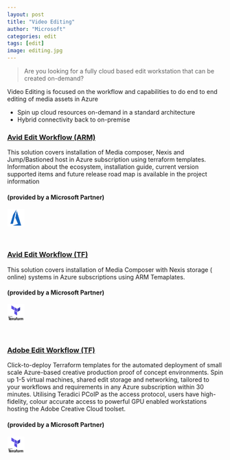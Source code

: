 ```yaml
---
layout: post
title: "Video Editing"
author: "Microsoft"
categories: edit
tags: [edit]
image: editing.jpg
---
```


>Are you looking for a fully cloud based edit workstation that can be created on-demand?

Video Editing is focused on the workflow and capabilities to do end to end editing of media assets in Azure
* Spin up cloud resources on-demand in a standard architecture
* Hybrid connectivity back to on-premise

<div class="partnertitlebox">
<h3><a href="https://github.com/avid-technology/VideoEditorialInTheCloud/tree/master/Avid%20Edit%20In%20The%20Cloud%20-%20Arm">Avid Edit Workflow (ARM)</a></h3>
</div>
<div class ="textbox">
This solution covers installation of Media composer, Nexis and Jump/Bastioned host in Azure subscription using terraform templates. Information about the ecosystem, installation guide, current version supported items and future release road map is available in the project information
<br>
<h4>(provided by a Microsoft Partner)</h4>
</div>
<div class="bottombox"><img src="https://raw.githubusercontent.com/Azure/MediaEntertainment/gh-pages/_site/assets/img/azure.png" height="40" width="40" /></div>

<p>
<br>
<p>

<div class="partnertitlebox">
<h3><a href="https://github.com/avid-technology/VideoEditorialInTheCloud/tree/master/Avid%20Edit%20In%20The%20Cloud%20-%20Terraform">Avid Edit Workflow (TF)</a></h3>
</div>
<div class ="textbox">
This solution covers installation of Media Composer with Nexis storage ( online) systems in Azure subscriptions using ARM Temaplates.
<br>
<h4>(provided by a Microsoft Partner)</h4>
</div>
<div class="bottombox"><img src="https://raw.githubusercontent.com/Azure/MediaEntertainment/gh-pages/_site/assets/img/terraform.png" height="40" width="40" /></div>

<p>
<br>
<p>

<div class="partnertitlebox">
<h3><a href="https://github.com/AzEditorialWkGrp/VDI">Adobe Edit Workflow (TF)</a></h3>
</div>
<div class ="textbox">
Click-to-deploy Terraform templates for the automated deployment of small scale Azure-based creative production proof of concept environments. Spin up 1-5 virtual machines, shared edit storage and networking, tailored to your workflows and requirements in any Azure subscription within 30 minutes. Utilising Teradici PCoIP as the access protocol, users have high-fidelity, colour accurate access to powerful GPU enabled workstations hosting the Adobe Creative Cloud toolset.
<br>
<h4>(provided by a Microsoft Partner)</h4>
</div>
<div class="bottombox"><img src="https://raw.githubusercontent.com/Azure/MediaEntertainment/gh-pages/_site/assets/img/terraform.png" height="40" width="40" /></div>

<p>
<br>
<p>